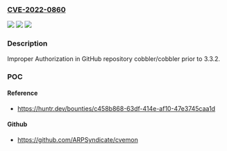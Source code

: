 ### [CVE-2022-0860](https://cve.mitre.org/cgi-bin/cvename.cgi?name=CVE-2022-0860)
![](https://img.shields.io/static/v1?label=Product&message=cobbler%2Fcobbler&color=blue)
![](https://img.shields.io/static/v1?label=Version&message=n%2Fa&color=blue)
![](https://img.shields.io/static/v1?label=Vulnerability&message=CWE-285%20Improper%20Authorization&color=brighgreen)

### Description

Improper Authorization in GitHub repository cobbler/cobbler prior to 3.3.2.

### POC

#### Reference
- https://huntr.dev/bounties/c458b868-63df-414e-af10-47e3745caa1d

#### Github
- https://github.com/ARPSyndicate/cvemon

